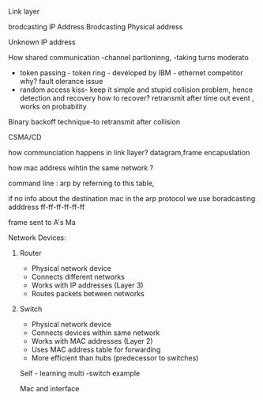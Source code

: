 Link layer

brodcasting IP Address
Brodcasting Physical address

Unknown IP address

How shared communication 
-channel partioninng, 
-taking turns  moderato
- token passing - token ring - developed by IBM - ethernet competitor
why? fault olerance issue
- random access
kiss- keep it simple and stupid 
collision problem, hence detection and recovery
how to recover? retransmit after time out event , works on probability 

Binary backoff technique-to retransmit after collision


CSMA/CD


how communciation happens in link llayer?
datagram,frame encapuslation 

how mac address wihtin the same network ?

command line : arp 
by referning to this table, 

if no info about the destination mac in the arp protocol
we use boradcasting adddress ff-ff-ff-ff-ff-ff

frame sent to A's Ma

Network Devices:
1. Router
   - Physical network device
   - Connects different networks
   - Works with IP addresses (Layer 3)
   - Routes packets between networks

2. Switch
   - Physical network device
   - Connects devices within same network
   - Works with MAC addresses (Layer 2)
   - Uses MAC address table for forwarding
   - More efficient than hubs (predecessor to switches)


   Self - learning multi -switch example 

   Mac and interface 
